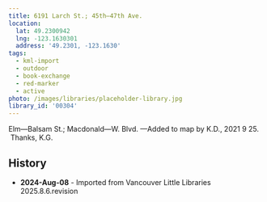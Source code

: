 ```yaml
---
title: 6191 Larch St.; 45th—47th Ave.
location:
  lat: 49.2300942
  lng: -123.1630301
  address: '49.2301, -123.1630'
tags:
  - kml-import
  - outdoor
  - book-exchange
  - red-marker
  - active
photo: /images/libraries/placeholder-library.jpg
library_id: '00304'
---
```

Elm—Balsam St.; Macdonald—W. Blvd.
—Added to map by K.D., 2021 9 25.  Thanks, K.G.  

## History
- **2024-Aug-08** - Imported from Vancouver Little Libraries 2025.8.6.revision
